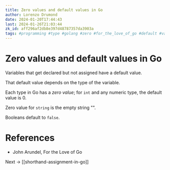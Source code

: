 ```yaml
---
title: Zero values and default values in Go
author: Lorenzo Drumond
date: 2024-01-20T17:44:43
last: 2024-01-26T21:03:44
zk_id: aff296af2db8e397d48787357da3903a
tags: #programming #type #golang #zero #for_the_love_of_go #default #variables
---
```



# Zero values and default values in Go
Variables that get declared but not assigned have a default value.

That default value depends on the type of the variable.

Each type in Go has a _zero value_; for `int` and any numeric type, the default value is 0.

Zero value for `string` is the empty string "".

Booleans default to `false`.

# References
- John Arundel, For the Love of Go

Next -> [[shorthand-assignment-in-go]]
